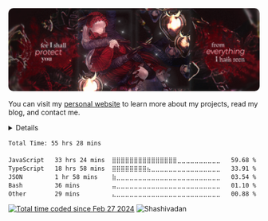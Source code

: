 <!-- [![logo](./purple-logo.png)](https://github.com/Shashivadan/Shashivadan) -->

<div align="center">
  <a href="https://github.com/Shashivadan">
    <img src="./banner.png" alt="logo" style="border-radius: 10px; max-width: 100%;" />
  </a>
</div>

You can visit my [personal website](https://www.self.so/shashivadan) to learn more about my projects, read my blog, and contact me.

<details>
<img width="100%" src="https://github-readme-activity-graph.vercel.app/graph?username=Shashivadan&theme=merko">
</details>

<!--START_SECTION:waka-->

```txt
Total Time: 55 hrs 28 mins

JavaScript   33 hrs 24 mins  ⣿⣿⣿⣿⣿⣿⣿⣿⣿⣿⣿⣿⣿⣿⣿⣀⣀⣀⣀⣀⣀⣀⣀⣀⣀   59.68 %
TypeScript   18 hrs 58 mins  ⣿⣿⣿⣿⣿⣿⣿⣿⣦⣀⣀⣀⣀⣀⣀⣀⣀⣀⣀⣀⣀⣀⣀⣀⣀   33.91 %
JSON         1 hr 58 mins    ⣷⣀⣀⣀⣀⣀⣀⣀⣀⣀⣀⣀⣀⣀⣀⣀⣀⣀⣀⣀⣀⣀⣀⣀⣀   03.54 %
Bash         36 mins         ⣤⣀⣀⣀⣀⣀⣀⣀⣀⣀⣀⣀⣀⣀⣀⣀⣀⣀⣀⣀⣀⣀⣀⣀⣀   01.10 %
Other        29 mins         ⣄⣀⣀⣀⣀⣀⣀⣀⣀⣀⣀⣀⣀⣀⣀⣀⣀⣀⣀⣀⣀⣀⣀⣀⣀   00.88 %
```

<!--END_SECTION:waka-->

<a href="https://wakatime.com/@018de9a6-89c0-447a-9820-65e4876c3d5a"><img src="https://wakatime.com/badge/user/018de9a6-89c0-447a-9820-65e4876c3d5a.svg" alt="Total time coded since Feb 27 2024" /></a>
<img src="https://komarev.com/ghpvc/?username=Shashivadan&label=Profile%20views&color=ce9927&style=flat" alt="Shashivadan" />
